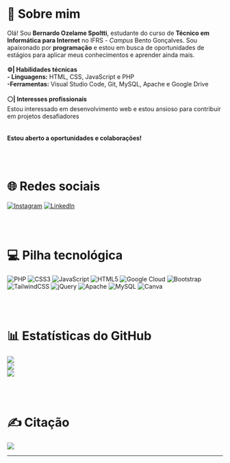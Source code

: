 # 💫 Sobre mim
Olá! Sou <b>Bernardo Ozelame Spoltti</b>, estudante do curso de <b>Técnico em Informática para Internet</b> no IFRS - <i>Campus</i> Bento Gonçalves. Sou apaixonado por <b>programação</b> e estou em busca de 
oportunidades de estágios para aplicar meus conhecimentos e aprender ainda mais.<br><br><b>
⚙️| Habilidades técnicas</b><br><b>- Linguagens:</b> HTML, CSS, JavaScript e PHP<br>
<b>-Ferramentas:</b> Visual Studio Code, Git, MySQL, Apache e Google Drive<br><br>
<b>⚪| Interesses profissionais</b><br>Estou interessado em desenvolvimento web e estou ansioso para contribuir 
em projetos desafiadores<br><br><br><b>Estou aberto a oportunidades e colaborações!</b>

<br><br>

# 🌐 Redes sociais
[![Instagram](https://img.shields.io/badge/Instagram-%23E4405F.svg?logo=Instagram&logoColor=white)](https://instagram.com/beernardoz) [![LinkedIn](https://img.shields.io/badge/LinkedIn-%230077B5.svg?logo=linkedin&logoColor=white)](https://linkedin.com/in/bernardo-ozelame-spoltti-18b475296) 

<br><br>

# 💻 Pilha tecnológica
![PHP](https://img.shields.io/badge/php-%23777BB4.svg?style=flat&logo=php&logoColor=white) ![CSS3](https://img.shields.io/badge/css3-%231572B6.svg?style=flat&logo=css3&logoColor=white) ![JavaScript](https://img.shields.io/badge/javascript-%23323330.svg?style=flat&logo=javascript&logoColor=%23F7DF1E) ![HTML5](https://img.shields.io/badge/html5-%23E34F26.svg?style=flat&logo=html5&logoColor=white) ![Google Cloud](https://img.shields.io/badge/GoogleCloud-%234285F4.svg?style=flat&logo=google-cloud&logoColor=white) ![Bootstrap](https://img.shields.io/badge/bootstrap-%238511FA.svg?style=flat&logo=bootstrap&logoColor=white) ![TailwindCSS](https://img.shields.io/badge/tailwindcss-%2338B2AC.svg?style=flat&logo=tailwind-css&logoColor=white) ![jQuery](https://img.shields.io/badge/jquery-%230769AD.svg?style=flat&logo=jquery&logoColor=white) ![Apache](https://img.shields.io/badge/apache-%23D42029.svg?style=flat&logo=apache&logoColor=white) ![MySQL](https://img.shields.io/badge/mysql-%2300000f.svg?style=flat&logo=mysql&logoColor=white) ![Canva](https://img.shields.io/badge/Canva-%2300C4CC.svg?style=flat&logo=Canva&logoColor=white)

<br><br>

# 📊 Estatísticas do GitHub
![](https://github-readme-stats.vercel.app/api?username=BernardoOzelame&theme=blue-green&hide_border=false&include_all_commits=true&count_private=true)<br/>
![](https://github-readme-streak-stats.herokuapp.com/?user=BernardoOzelame&theme=blue-green&hide_border=false)<br/>
![](https://github-readme-stats.vercel.app/api/top-langs/?username=BernardoOzelame&theme=blue-green&hide_border=false&include_all_commits=true&count_private=true&layout=compact)

<br><br>

# ✍️ Citação 
![](https://quotes-github-readme.vercel.app/api?type=horizontal&theme=tokyonight)

---
